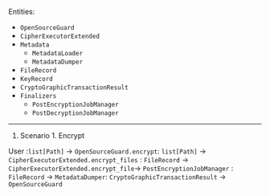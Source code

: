 Entities:

- `OpenSourceGuard`
- `CipherExecutorExtended`
- `Metadata`
  - `MetadataLoader`
  - `MetadataDumper`
- `FileRecord`
- `KeyRecord`
- `CryptoGraphicTransactionResult`
- `Finalizers`
  - `PostEncryptionJobManager`
  - `PostDecryptionJobManager` 

---
1. Scenario 1. Encrypt

User :`list[Path]` → `OpenSourceGuard.encrypt`: `list[Path]` →  `CipherExecutorExtended.encrypt_files` : `FileRecord` →  `CipherExecutorExtended.encrypt_file`→  `PostEncryptionJobManager` : `FileRecord` → `MetadataDumper`: `CryptoGraphicTransactionResult`  → `OpenSourceGuard`
